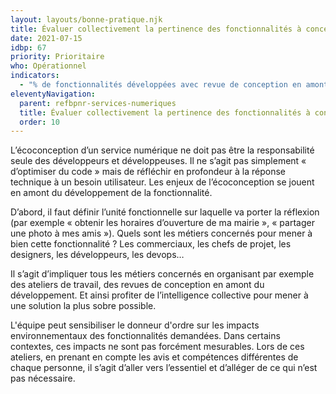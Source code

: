 ```yaml
---
layout: layouts/bonne-pratique.njk
title: Évaluer collectivement la pertinence des fonctionnalités à concevoir
date: 2021-07-15
idbp: 67
priority: Prioritaire
who: Opérationnel
indicators:
  - "% de fonctionnalités développées avec revue de conception en amont impliquant tous les métiers concernés"
eleventyNavigation:
  parent: refbpnr-services-numeriques
  title: Évaluer collectivement la pertinence des fonctionnalités à concevoir
  order: 10
---
```


L’écoconception d’un service numérique ne doit pas être la responsabilité seule des développeurs et développeuses. Il ne s’agit pas simplement « d’optimiser du code » mais de réfléchir en profondeur à la réponse technique à un besoin utilisateur. Les enjeux de l’écoconception se jouent en amont du développement de la fonctionnalité.

D’abord, il faut définir l’unité fonctionnelle sur laquelle va porter la réflexion (par exemple « obtenir les horaires d’ouverture de ma mairie », « partager une photo à mes amis »). Quels sont les métiers concernés pour mener à bien cette fonctionnalité ? Les commerciaux, les chefs de projet, les designers, les développeurs, les devops…

Il s’agit d’impliquer tous les métiers concernés en organisant par exemple des ateliers de travail, des revues de conception en amont du développement. Et ainsi profiter de l’intelligence collective pour mener à une solution la plus sobre possible.

L'équipe peut sensibiliser le donneur d'ordre sur les impacts environnementaux des fonctionnalités demandées. Dans certains contextes, ces impacts ne sont pas forcément mesurables. Lors de ces ateliers, en prenant en compte les avis et compétences différentes de chaque personne, il s’agit d’aller vers l’essentiel et d’alléger de ce qui n’est pas nécessaire.
